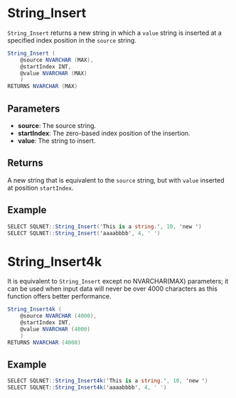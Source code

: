 # String_Insert

`String_Insert` returns a new string in which a `value` string is inserted at a specified index position in the `source` string.

```csharp
String_Insert (
	@source NVARCHAR (MAX), 
	@startIndex INT,
	@value NVARCHAR (MAX)
	)
RETURNS NVARCHAR (MAX)
```

## Parameters

  - **source**: The source string.
  - **startIndex**: The zero-based index position of the insertion.
  - **value**: The string to insert.

## Returns

A new string that is equivalent to the `source` string, but with `value` inserted at position `startIndex`.

## Example

```csharp
SELECT SQLNET::String_Insert('This is a string.', 10, 'new ')
SELECT SQLNET::String_Insert('aaaabbbb', 4, ' ')
```

# String_Insert4k

It is equivalent to `String_Insert` except no NVARCHAR(MAX) parameters; it can be used when input data will never be over 4000 characters as this function offers better performance.

```csharp
String_Insert4k (
	@source NVARCHAR (4000), 
	@startIndex INT,
	@value NVARCHAR (4000)
	)
RETURNS NVARCHAR (4000)
```

## Example

```csharp
SELECT SQLNET::String_Insert4k('This is a string.', 10, 'new ')
SELECT SQLNET::String_Insert4k('aaaabbbb', 4, ' ')
```